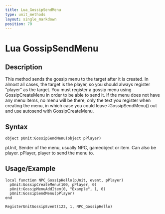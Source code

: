 ```yaml
---
title: Lua_GossipSendMenu
type: unit_methods
layout: single_markdown
position: 70
---
```


# Lua GossipSendMenu

## Description

This method sends the gossip menu to the target after it is created. In almost all cases, the target is the player, so you should always register "player" as the target. You must register a gossip menu using GossipCreateMenu in order to be able to send it.
If the menu does not have any menu items, no menu will be there, only the text you register when creating the menu, in which case you could leave :GossipSendMenu() out and use autosend with GossipCreateMenu.

## Syntax

```
object pUnit:GossipSendMenu(object pPlayer)
```

pUnit, Sender of the menu, usually NPC, gameobject or item. Can also be player. pPlayer, player to send the menu to.

## Usage/Example

```
local function NPC_GossipHello(pUnit, event, pPlayer)
  pUnit:GossipCreateMenu(100, pPlayer, 0)
  pUnit:GossipMenuAddItem(0, "Example", 1, 0)
  pUnit:GossipSendMenu(pPlayer)
end
 
RegisterUnitGossipEvent(123, 1, NPC_GossipHello)
```
